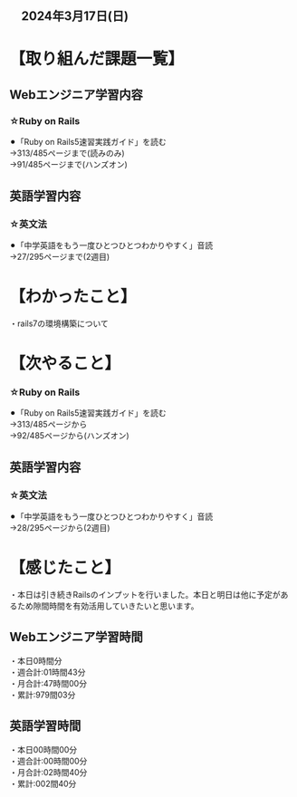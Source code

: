 ## 　2024年3月17日(日)
# 【取り組んだ課題一覧】
## Webエンジニア学習内容
### ☆Ruby on Rails
⚫︎「Ruby on Rails5速習実践ガイド」を読む<br>
→313/485ページまで(読みのみ)<br>
→91/485ページまで(ハンズオン)<br>
## 英語学習内容
### ☆英文法
⚫︎「中学英語をもう一度ひとつひとつわかりやすく」音読<br>
→27/295ページまで(2週目)<br>
# 【わかったこと】
・rails7の環境構築について<br>
# 【次やること】
### ☆Ruby on Rails
⚫︎「Ruby on Rails5速習実践ガイド」を読む<br>
→313/485ページから<br>
→92/485ページから(ハンズオン)<br>
## 英語学習内容
### ☆英文法
⚫︎「中学英語をもう一度ひとつひとつわかりやすく」音読<br>
→28/295ページから(2週目)<br>
# 【感じたこと】
・本日は引き続きRailsのインプットを行いました。本日と明日は他に予定があるため隙間時間を有効活用していきたいと思います。<br>
## Webエンジニア学習時間
・本日0時間分<br>
・週合計:01時間43分<br>
・月合計:47時間00分<br>
・累計:979間03分<br>
## 英語学習時間
・本日00時間00分<br>
・週合計:00時間00分<br>
・月合計:02時間40分<br>
・累計:002間40分<br>
